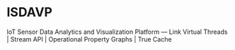# ISDAVP
IoT Sensor Data Analytics and Visualization Platform — Link
Virtual Threads | Stream API | Operational Property Graphs | True Cache
